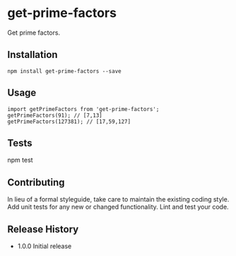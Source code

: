 get-prime-factors
=================

Get prime factors.

## Installation
```
npm install get-prime-factors --save
```
## Usage
```
import getPrimeFactors from 'get-prime-factors';
getPrimeFactors(91); // [7,13]
getPrimeFactors(127381); // [17,59,127]
```
## Tests

  npm test

## Contributing

In lieu of a formal styleguide, take care to maintain the existing coding style.
Add unit tests for any new or changed functionality. Lint and test your code.

## Release History

* 1.0.0 Initial release